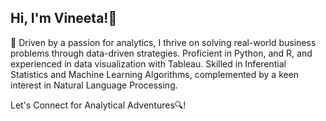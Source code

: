Hi, I'm Vineeta!👋
-----------------------------------------------------------

🚀 Driven by a passion for analytics, I thrive on solving real-world business problems through data-driven strategies. 
Proficient in Python, and R, and experienced in data visualization with Tableau. Skilled in Inferential Statistics and Machine Learning Algorithms, complemented by a keen interest in Natural Language Processing. 


Let's Connect for Analytical Adventures🔍! 



<!---
VineetaGeorge/VineetaGeorge is a ✨ special ✨ repository because its `README.md` (this file) appears on your GitHub profile.
You can click the Preview link to take a look at your changes.
--->
